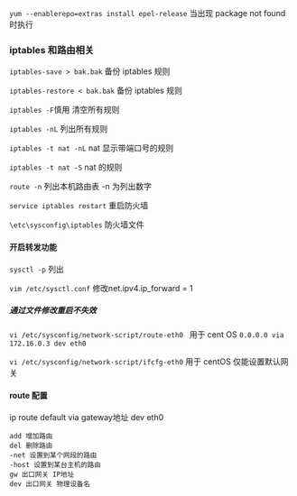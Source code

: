 `yum --enablerepo=extras install epel-release` 当出现 package not found 时执行




### iptables 和路由相关
`iptables-save > bak.bak` 备份 iptables 规则

`iptables-restore < bak.bak` 备份 iptables 规则

`iptables -F`慎用 清空所有规则

`iptables -nL` 列出所有规则

`iptables -t nat -nL`  nat 显示带端口号的规则

`iptables -t nat -S`  nat 的规则

`route -n` 列出本机路由表  -n 为列出数字

`service iptables restart` 重启防火墙

`\etc\sysconfig\iptables` 防火墙文件

#### 开启转发功能
`sysctl -p` 列出

`vim /etc/sysctl.conf`  修改net.ipv4.ip_forward = 1 

##### 通过文件修改重启不失效
`vi /etc/sysconfig/network-script/route-eth0 `  用于 cent OS  `0.0.0.0 via 172.16.0.3 dev eth0`

`vi /etc/sysconfig/network-script/ifcfg-eth0`   用于 centOS 仅能设置默认网关

#### route 配置

ip route default via gateway地址 dev eth0
```
add 增加路由
del 删除路由
-net 设置到某个网段的路由
-host 设置到某台主机的路由
gw 出口网关 IP地址
dev 出口网关 物理设备名
```

